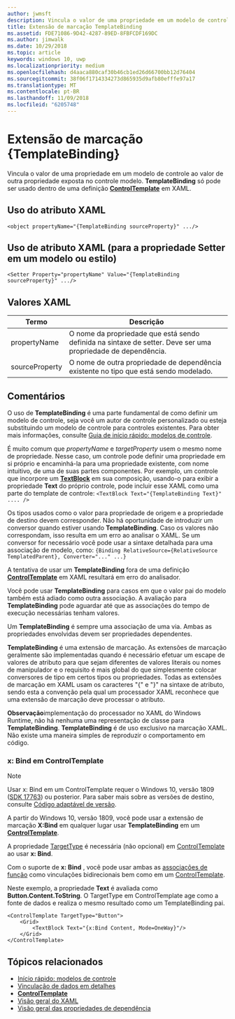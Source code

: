 ```yaml
---
author: jwmsft
description: Vincula o valor de uma propriedade em um modelo de controle ao valor de outra propriedade exposta no controle modelo. TemplateBinding só pode ser usado dentro de uma definição ControlTemplate em XAML.
title: Extensão de marcação TemplateBinding
ms.assetid: FDE71086-9D42-4287-89ED-8FBFCDF169DC
ms.author: jimwalk
ms.date: 10/29/2018
ms.topic: article
keywords: windows 10, uwp
ms.localizationpriority: medium
ms.openlocfilehash: d4aaca880caf30b46cb1ed26d66700bb12d76404
ms.sourcegitcommit: 38f06f1714334273d865935d9afb80efffe97a17
ms.translationtype: MT
ms.contentlocale: pt-BR
ms.lasthandoff: 11/09/2018
ms.locfileid: "6205748"
---
```

# <a name="templatebinding-markup-extension"></a>Extensão de marcação {TemplateBinding}

Vincula o valor de uma propriedade em um modelo de controle ao valor de outra propriedade exposta no controle modelo. **TemplateBinding** só pode ser usado dentro de uma definição [**ControlTemplate**](https://msdn.microsoft.com/library/windows/apps/br209391) em XAML.

## <a name="xaml-attribute-usage"></a>Uso do atributo XAML

``` syntax
<object propertyName="{TemplateBinding sourceProperty}" .../>
```

## <a name="xaml-attribute-usage-for-setter-property-in-template-or-style"></a>Uso de atributo XAML (para a propriedade Setter em um modelo ou estilo)

``` syntax
<Setter Property="propertyName" Value="{TemplateBinding sourceProperty}" .../>
```

## <a name="xaml-values"></a>Valores XAML

| Termo | Descrição |
|------|-------------|
| propertyName | O nome da propriedade que está sendo definida na sintaxe de setter. Deve ser uma propriedade de dependência. |
| sourceProperty | O nome de outra propriedade de dependência existente no tipo que está sendo modelado. |

## <a name="remarks"></a>Comentários

O uso de **TemplateBinding** é uma parte fundamental de como definir um modelo de controle, seja você um autor de controle personalizado ou esteja substituindo um modelo de controle para controles existentes. Para obter mais informações, consulte [Guia de início rápido: modelos de controle](https://msdn.microsoft.com/library/windows/apps/xaml/hh465374).

É muito comum que *propertyName* e *targetProperty* usem o mesmo nome de propriedade. Nesse caso, um controle pode definir uma propriedade em si próprio e encaminhá-la para uma propriedade existente, com nome intuitivo, de uma de suas partes componentes. Por exemplo, um controle que incorpore um [**TextBlock**](https://msdn.microsoft.com/library/windows/apps/br209652) em sua composição, usando-o para exibir a propriedade **Text** do próprio controle, pode incluir esse XAML como uma parte do template de controle: `<TextBlock Text="{TemplateBinding Text}" .... />`

Os tipos usados como o valor para propriedade de origem e a propriedade de destino devem corresponder. Não há oportunidade de introduzir um conversor quando estiver usando **TemplateBinding**. Caso os valores não correspondam, isso resulta em um erro ao analisar o XAML. Se um conversor for necessário você pode usar a sintaxe detalhada para uma associação de modelo, como:  `{Binding RelativeSource={RelativeSource TemplatedParent}, Converter="..." ...}`

A tentativa de usar um **TemplateBinding** fora de uma definição [**ControlTemplate**](https://msdn.microsoft.com/library/windows/apps/br209391) em XAML resultará em erro do analisador.

Você pode usar **TemplateBinding** para casos em que o valor pai do modelo também está adiado como outra associação. A avaliação para **TemplateBinding** pode aguardar até que as associações do tempo de execução necessárias tenham valores.

Um **TemplateBinding** é sempre uma associação de uma via. Ambas as propriedades envolvidas devem ser propriedades dependentes.

**TemplateBinding** é uma extensão de marcação. As extensões de marcação geralmente são implementadas quando é necessário efetuar um escape de valores de atributo para que sejam diferentes de valores literais ou nomes de manipulador e o requisito é mais global do que simplesmente colocar conversores de tipo em certos tipos ou propriedades. Todas as extensões de marcação em XAML usam os caracteres "{" e "}" na sintaxe de atributo, sendo esta a convenção pela qual um processador XAML reconhece que uma extensão de marcação deve processar o atributo.

**Observação**implementação do processador no XAML do Windows Runtime, não há nenhuma uma representação de classe para **TemplateBinding**. **TemplateBinding** é de uso exclusivo na marcação XAML. Não existe uma maneira simples de reproduzir o comportamento em código.

### <a name="xbind-in-controltemplate"></a>x: Bind em ControlTemplate

> [!NOTE]
> Usar x: Bind em um ControlTemplate requer o Windows 10, versão 1809 ([SDK 17763](https://developer.microsoft.com/windows/downloads/windows-10-sdk)) ou posterior. Para saber mais sobre as versões de destino, consulte [Código adaptável de versão](https://msdn.microsoft.com/windows/uwp/debug-test-perf/version-adaptive-code).

A partir do Windows 10, versão 1809, você pode usar a extensão de marcação **X:Bind** em qualquer lugar usar **TemplateBinding** em um [**ControlTemplate**](https://msdn.microsoft.com/library/windows/apps/br209391). 

A propriedade [TargetType](https://docs.microsoft.com/uwp/api/windows.ui.xaml.controls.controltemplate.targettype) é necessária (não opcional) em [ControlTemplate](https://msdn.microsoft.com/library/windows/apps/br209391) ao usar **x: Bind**.

Com o suporte de **x: Bind** , você pode usar ambas as [associações de função](../data-binding/function-bindings.md) como vinculações bidirecionais bem como em um [ControlTemplate](https://msdn.microsoft.com/library/windows/apps/br209391).

Neste exemplo, a propriedade **Text** é avaliada como **Button.Content.ToString**. O TargetType em ControlTemplate age como a fonte de dados e realiza o mesmo resultado como um TemplateBinding pai.

```xaml
<ControlTemplate TargetType="Button">
    <Grid>
        <TextBlock Text="{x:Bind Content, Mode=OneWay}"/>
    </Grid>
</ControlTemplate>
```

## <a name="related-topics"></a>Tópicos relacionados

* [Início rápido: modelos de controle](https://msdn.microsoft.com/library/windows/apps/xaml/hh465374)
* [Vinculação de dados em detalhes](https://msdn.microsoft.com/library/windows/apps/mt210946)
* [**ControlTemplate**](https://msdn.microsoft.com/library/windows/apps/br209391)
* [Visão geral do XAML](xaml-overview.md)
* [Visão geral das propriedades de dependência](dependency-properties-overview.md)
 

